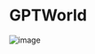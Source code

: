 # GPTWorld

![image](https://user-images.githubusercontent.com/35882/234447126-1cdbd89e-96a7-48ea-8ff3-408e32f065e4.png)
